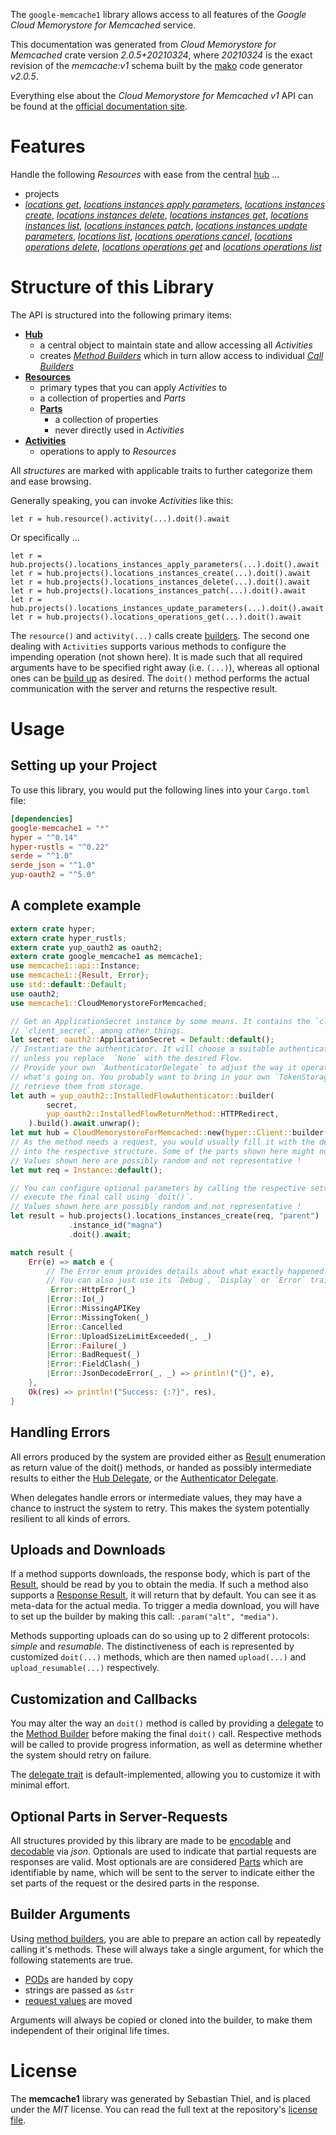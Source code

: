<!---
DO NOT EDIT !
This file was generated automatically from 'src/mako/api/README.md.mako'
DO NOT EDIT !
-->
The `google-memcache1` library allows access to all features of the *Google Cloud Memorystore for Memcached* service.

This documentation was generated from *Cloud Memorystore for Memcached* crate version *2.0.5+20210324*, where *20210324* is the exact revision of the *memcache:v1* schema built by the [mako](http://www.makotemplates.org/) code generator *v2.0.5*.

Everything else about the *Cloud Memorystore for Memcached* *v1* API can be found at the
[official documentation site](https://cloud.google.com/memorystore/).
# Features

Handle the following *Resources* with ease from the central [hub](https://docs.rs/google-memcache1/2.0.5+20210324/google_memcache1/CloudMemorystoreForMemcached) ... 

* projects
 * [*locations get*](https://docs.rs/google-memcache1/2.0.5+20210324/google_memcache1/api::ProjectLocationGetCall), [*locations instances apply parameters*](https://docs.rs/google-memcache1/2.0.5+20210324/google_memcache1/api::ProjectLocationInstanceApplyParameterCall), [*locations instances create*](https://docs.rs/google-memcache1/2.0.5+20210324/google_memcache1/api::ProjectLocationInstanceCreateCall), [*locations instances delete*](https://docs.rs/google-memcache1/2.0.5+20210324/google_memcache1/api::ProjectLocationInstanceDeleteCall), [*locations instances get*](https://docs.rs/google-memcache1/2.0.5+20210324/google_memcache1/api::ProjectLocationInstanceGetCall), [*locations instances list*](https://docs.rs/google-memcache1/2.0.5+20210324/google_memcache1/api::ProjectLocationInstanceListCall), [*locations instances patch*](https://docs.rs/google-memcache1/2.0.5+20210324/google_memcache1/api::ProjectLocationInstancePatchCall), [*locations instances update parameters*](https://docs.rs/google-memcache1/2.0.5+20210324/google_memcache1/api::ProjectLocationInstanceUpdateParameterCall), [*locations list*](https://docs.rs/google-memcache1/2.0.5+20210324/google_memcache1/api::ProjectLocationListCall), [*locations operations cancel*](https://docs.rs/google-memcache1/2.0.5+20210324/google_memcache1/api::ProjectLocationOperationCancelCall), [*locations operations delete*](https://docs.rs/google-memcache1/2.0.5+20210324/google_memcache1/api::ProjectLocationOperationDeleteCall), [*locations operations get*](https://docs.rs/google-memcache1/2.0.5+20210324/google_memcache1/api::ProjectLocationOperationGetCall) and [*locations operations list*](https://docs.rs/google-memcache1/2.0.5+20210324/google_memcache1/api::ProjectLocationOperationListCall)




# Structure of this Library

The API is structured into the following primary items:

* **[Hub](https://docs.rs/google-memcache1/2.0.5+20210324/google_memcache1/CloudMemorystoreForMemcached)**
    * a central object to maintain state and allow accessing all *Activities*
    * creates [*Method Builders*](https://docs.rs/google-memcache1/2.0.5+20210324/google_memcache1/client::MethodsBuilder) which in turn
      allow access to individual [*Call Builders*](https://docs.rs/google-memcache1/2.0.5+20210324/google_memcache1/client::CallBuilder)
* **[Resources](https://docs.rs/google-memcache1/2.0.5+20210324/google_memcache1/client::Resource)**
    * primary types that you can apply *Activities* to
    * a collection of properties and *Parts*
    * **[Parts](https://docs.rs/google-memcache1/2.0.5+20210324/google_memcache1/client::Part)**
        * a collection of properties
        * never directly used in *Activities*
* **[Activities](https://docs.rs/google-memcache1/2.0.5+20210324/google_memcache1/client::CallBuilder)**
    * operations to apply to *Resources*

All *structures* are marked with applicable traits to further categorize them and ease browsing.

Generally speaking, you can invoke *Activities* like this:

```Rust,ignore
let r = hub.resource().activity(...).doit().await
```

Or specifically ...

```ignore
let r = hub.projects().locations_instances_apply_parameters(...).doit().await
let r = hub.projects().locations_instances_create(...).doit().await
let r = hub.projects().locations_instances_delete(...).doit().await
let r = hub.projects().locations_instances_patch(...).doit().await
let r = hub.projects().locations_instances_update_parameters(...).doit().await
let r = hub.projects().locations_operations_get(...).doit().await
```

The `resource()` and `activity(...)` calls create [builders][builder-pattern]. The second one dealing with `Activities` 
supports various methods to configure the impending operation (not shown here). It is made such that all required arguments have to be 
specified right away (i.e. `(...)`), whereas all optional ones can be [build up][builder-pattern] as desired.
The `doit()` method performs the actual communication with the server and returns the respective result.

# Usage

## Setting up your Project

To use this library, you would put the following lines into your `Cargo.toml` file:

```toml
[dependencies]
google-memcache1 = "*"
hyper = "^0.14"
hyper-rustls = "^0.22"
serde = "^1.0"
serde_json = "^1.0"
yup-oauth2 = "^5.0"
```

## A complete example

```Rust
extern crate hyper;
extern crate hyper_rustls;
extern crate yup_oauth2 as oauth2;
extern crate google_memcache1 as memcache1;
use memcache1::api::Instance;
use memcache1::{Result, Error};
use std::default::Default;
use oauth2;
use memcache1::CloudMemorystoreForMemcached;

// Get an ApplicationSecret instance by some means. It contains the `client_id` and 
// `client_secret`, among other things.
let secret: oauth2::ApplicationSecret = Default::default();
// Instantiate the authenticator. It will choose a suitable authentication flow for you, 
// unless you replace  `None` with the desired Flow.
// Provide your own `AuthenticatorDelegate` to adjust the way it operates and get feedback about 
// what's going on. You probably want to bring in your own `TokenStorage` to persist tokens and
// retrieve them from storage.
let auth = yup_oauth2::InstalledFlowAuthenticator::builder(
        secret,
        yup_oauth2::InstalledFlowReturnMethod::HTTPRedirect,
    ).build().await.unwrap();
let mut hub = CloudMemorystoreForMemcached::new(hyper::Client::builder().build(hyper_rustls::HttpsConnector::with_native_roots()), auth);
// As the method needs a request, you would usually fill it with the desired information
// into the respective structure. Some of the parts shown here might not be applicable !
// Values shown here are possibly random and not representative !
let mut req = Instance::default();

// You can configure optional parameters by calling the respective setters at will, and
// execute the final call using `doit()`.
// Values shown here are possibly random and not representative !
let result = hub.projects().locations_instances_create(req, "parent")
             .instance_id("magna")
             .doit().await;

match result {
    Err(e) => match e {
        // The Error enum provides details about what exactly happened.
        // You can also just use its `Debug`, `Display` or `Error` traits
         Error::HttpError(_)
        |Error::Io(_)
        |Error::MissingAPIKey
        |Error::MissingToken(_)
        |Error::Cancelled
        |Error::UploadSizeLimitExceeded(_, _)
        |Error::Failure(_)
        |Error::BadRequest(_)
        |Error::FieldClash(_)
        |Error::JsonDecodeError(_, _) => println!("{}", e),
    },
    Ok(res) => println!("Success: {:?}", res),
}

```
## Handling Errors

All errors produced by the system are provided either as [Result](https://docs.rs/google-memcache1/2.0.5+20210324/google_memcache1/client::Result) enumeration as return value of
the doit() methods, or handed as possibly intermediate results to either the 
[Hub Delegate](https://docs.rs/google-memcache1/2.0.5+20210324/google_memcache1/client::Delegate), or the [Authenticator Delegate](https://docs.rs/yup-oauth2/*/yup_oauth2/trait.AuthenticatorDelegate.html).

When delegates handle errors or intermediate values, they may have a chance to instruct the system to retry. This 
makes the system potentially resilient to all kinds of errors.

## Uploads and Downloads
If a method supports downloads, the response body, which is part of the [Result](https://docs.rs/google-memcache1/2.0.5+20210324/google_memcache1/client::Result), should be
read by you to obtain the media.
If such a method also supports a [Response Result](https://docs.rs/google-memcache1/2.0.5+20210324/google_memcache1/client::ResponseResult), it will return that by default.
You can see it as meta-data for the actual media. To trigger a media download, you will have to set up the builder by making
this call: `.param("alt", "media")`.

Methods supporting uploads can do so using up to 2 different protocols: 
*simple* and *resumable*. The distinctiveness of each is represented by customized 
`doit(...)` methods, which are then named `upload(...)` and `upload_resumable(...)` respectively.

## Customization and Callbacks

You may alter the way an `doit()` method is called by providing a [delegate](https://docs.rs/google-memcache1/2.0.5+20210324/google_memcache1/client::Delegate) to the 
[Method Builder](https://docs.rs/google-memcache1/2.0.5+20210324/google_memcache1/client::CallBuilder) before making the final `doit()` call. 
Respective methods will be called to provide progress information, as well as determine whether the system should 
retry on failure.

The [delegate trait](https://docs.rs/google-memcache1/2.0.5+20210324/google_memcache1/client::Delegate) is default-implemented, allowing you to customize it with minimal effort.

## Optional Parts in Server-Requests

All structures provided by this library are made to be [encodable](https://docs.rs/google-memcache1/2.0.5+20210324/google_memcache1/client::RequestValue) and 
[decodable](https://docs.rs/google-memcache1/2.0.5+20210324/google_memcache1/client::ResponseResult) via *json*. Optionals are used to indicate that partial requests are responses 
are valid.
Most optionals are are considered [Parts](https://docs.rs/google-memcache1/2.0.5+20210324/google_memcache1/client::Part) which are identifiable by name, which will be sent to 
the server to indicate either the set parts of the request or the desired parts in the response.

## Builder Arguments

Using [method builders](https://docs.rs/google-memcache1/2.0.5+20210324/google_memcache1/client::CallBuilder), you are able to prepare an action call by repeatedly calling it's methods.
These will always take a single argument, for which the following statements are true.

* [PODs][wiki-pod] are handed by copy
* strings are passed as `&str`
* [request values](https://docs.rs/google-memcache1/2.0.5+20210324/google_memcache1/client::RequestValue) are moved

Arguments will always be copied or cloned into the builder, to make them independent of their original life times.

[wiki-pod]: http://en.wikipedia.org/wiki/Plain_old_data_structure
[builder-pattern]: http://en.wikipedia.org/wiki/Builder_pattern
[google-go-api]: https://github.com/google/google-api-go-client

# License
The **memcache1** library was generated by Sebastian Thiel, and is placed 
under the *MIT* license.
You can read the full text at the repository's [license file][repo-license].

[repo-license]: https://github.com/Byron/google-apis-rsblob/main/LICENSE.md
